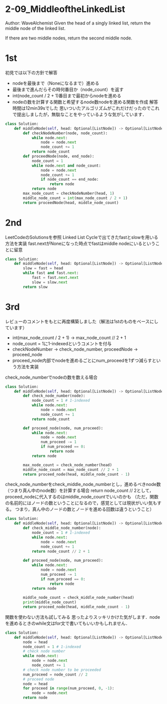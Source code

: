 # 2-09_MiddleoftheLinkedList
Author: WaveAlchemist
Given the head of a singly linked list, return the middle node of the linked list.

If there are two middle nodes, return the second middle node.

# 1st
初見では以下の方針で解答
- nodeを最後まで（Noneになるまで）進める
- 最後まで進んだらその時何番目か（node_count）を返す
- int(node_count / 2 + 1)番目まで最初からnodeを進める
- nodeの数を計算する関数と希望するnode数nodeを進める関数を作成
解答時間は12min39sでした
思いついたアルゴリズムがこれだけだったのでこれで提出しましたが，無駄なことをやっているような気がしています．

```  Python
class Solution:
    def middleNode(self, head: Optional[ListNode]) -> Optional[ListNode]:
        def checkNodeNumber(node, node_count):
            while node.next:
                node = node.next
                node_count += 1
            return node_count
        def proceedNode(node, end_node):
            node_count = 1
            while node.next and node_count:
                node = node.next
                node_count += 1
                if node_count == end_node:
                    return node
            return node
        max_node_count = checkNodeNumber(head, 1)
        middle_node_count = int(max_node_count / 2 + 1)
        return proceedNode(head, middle_node_count)
```

# 2nd
LeetCodeのSolutionsを参照
Linked List Cycleで出てきたfastとslowを用いる方法を実装
fast.nextがNoneになった時点でfastはmiddle nodeにいるということに留意

``` Python
class Solution:
    def middleNode(self, head: Optional[ListNode]) -> Optional[ListNode]:
        slow = fast = head
        while fast and fast.next:
            fast = fast.next.next
            slow = slow.next
        return slow
```

# 3rd
レビューのコメントをもとに再度構築しました（解法は1stのものをベースにしています）

- int(max_node_count / 2 + 1) -> max_node_count // 2 + 1
- node_count = 1に1-indexedというコメントを付与
- checkNodeNumber -> check_node_number, proceedNode -> proceed_node
- proceed_node内部でnodeを進めるごとにnum_proceedを1ずつ減らすという方法を実装

check_node_numberでnodeの数を数える場合

```Python
class Solution:
    def middleNode(self, head: Optional[ListNode]) -> Optional[ListNode]:
        def check_node_number(node):
            node_count = 1 # 1-indexed
            while node.next:
                node = node.next
                node_count += 1
            return node_count

        def proceed_node(node, num_proceed):
            while node.next:
                node = node.next
                num_proceed -= 1 
                if num_proceed == 0:
                    return node
            return node

        max_node_count = check_node_number(head)
        middle_node_count = max_node_count // 2 + 1
        return proceed_node(head, middle_node_count - 1)

```

check_node_numberをcheck_middle_node_numberとし，進めるべきnode数（つまり真ん中のnode数）を計算する場合
return node_count // 2として，proceed_nodeに代入するのはmiddle_node_countでいいのかも
（ただ，関数の名前的にはノードの数ということになるので，感覚としては現状がいい気もする。
つまり，真ん中のノードの数とノードを進める回数は違うということ）

``` Python
class Solution:
    def middleNode(self, head: Optional[ListNode]) -> Optional[ListNode]:
        def check_middle_node_number(node):
            node_count = 1 # 1-indexed
            while node.next:
                node = node.next
                node_count += 1
            return node_count // 2 + 1
        
        def proceed_node(node, num_proceed):
            while node.next:
                node = node.next
                num_proceed -= 1
                if num_proceed == 0:
                    return node
            return node
        
        middle_node_count = check_middle_node_number(head)
        print(middle_node_count)
        return proceed_node(head, middle_node_count - 1)
```

関数を使わない方法も試してみる
思ったよりスッキリかけた気がします．nodeを進めるときのwhile文はfor文で書いてもいいかもしれません．

``` Python
class Solution:
    def middleNode(self, head: Optional[ListNode]) -> Optional[ListNode]:
        node = head
        node_count = 1 # 1-indexed
        # check node number
        while node.next:
            node = node.next
            node_count += 1
        # check node number to be proceeded
        num_proceed = node_count // 2
        # proceed node
        node = head
        for proceed in range(num_proceed, 0, -1):
            node = node.next
        return node
```